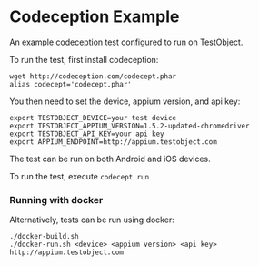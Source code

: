 # Codeception Example

An example [codeception](http://codeception.com) test configured to run on TestObject.


To run the test, first install codeception:
```
wget http://codeception.com/codecept.phar
alias codecept='codecept.phar'
```

You then need to set the device, appium version, and api key:
```
export TESTOBJECT_DEVICE=your test device
export TESTOBJECT_APPIUM_VERSION=1.5.2-updated-chromedriver
export TESTOBJECT_API_KEY=your api key
export APPIUM_ENDPOINT=http://appium.testobject.com
```

The test can be run on both Android and iOS devices.

To run the test, execute `codecept run`

### Running with docker

Alternatively, tests can be run using docker:

```
./docker-build.sh
./docker-run.sh <device> <appium version> <api key> http://appium.testobject.com
```
